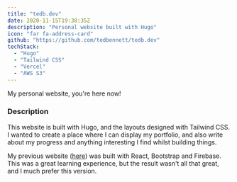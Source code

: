 ```yaml
---
title: "tedb.dev"
date: 2020-11-15T19:38:35Z
description: "Personal website built with Hugo"
icon: "far fa-address-card"
github: "https://github.com/tedbennett/tedb.dev"
techStack:
  - "Hugo"
  - "Tailwind CSS"
  - "Vercel"
  - "AWS S3"
---
```


My personal website, you're here now!

### Description

This website is built with Hugo, and the layouts designed with Tailwind CSS. I wanted to create a place where I can display my portfolio, and also write about my progress and anything interesting I find whilst building things.

My previous website ([here](https://github.com/tedbennett/old-tedb.dev)) was built with React, Bootstrap and Firebase. This was a great learning experience, but the result wasn't all that great, and I much prefer this version.
